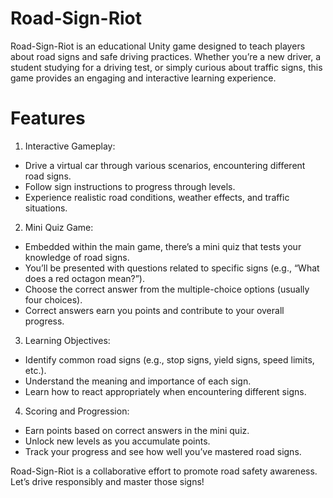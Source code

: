 # Road-Sign-Riot

Road-Sign-Riot is an educational Unity game designed to teach players about road signs and safe driving practices. Whether you’re a new driver, a student studying for a driving test, or simply curious about traffic signs, this game provides an engaging and interactive learning experience.

# Features
1. Interactive Gameplay:
   
- Drive a virtual car through various scenarios, encountering different road signs.
- Follow sign instructions to progress through levels.
- Experience realistic road conditions, weather effects, and traffic situations.
2. Mini Quiz Game:
- Embedded within the main game, there’s a mini quiz that tests your knowledge of road signs.
- You’ll be presented with questions related to specific signs (e.g., “What does a red octagon mean?”).
- Choose the correct answer from the multiple-choice options (usually four choices).
- Correct answers earn you points and contribute to your overall progress.
3. Learning Objectives:
- Identify common road signs (e.g., stop signs, yield signs, speed limits, etc.).
- Understand the meaning and importance of each sign.
- Learn how to react appropriately when encountering different signs.
4. Scoring and Progression:
- Earn points based on correct answers in the mini quiz.
- Unlock new levels as you accumulate points.
- Track your progress and see how well you’ve mastered road signs.

Road-Sign-Riot is a collaborative effort to promote road safety awareness. Let’s drive responsibly and master those signs!
